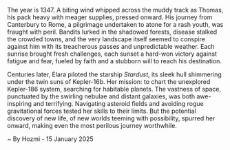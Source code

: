 
The year is 1347.  A biting wind whipped across the muddy track as Thomas, his pack heavy with meager supplies, pressed onward.  His journey from Canterbury to Rome, a pilgrimage undertaken to atone for a rash youth, was fraught with peril. Bandits lurked in the shadowed forests, disease stalked the crowded towns, and the very landscape itself seemed to conspire against him with its treacherous passes and unpredictable weather.  Each sunrise brought fresh challenges, each sunset a hard-won victory against fatigue and fear, fueled by faith and a stubborn will to reach his destination.

Centuries later, Elara piloted the starship *Stardust*, its sleek hull shimmering under the twin suns of Kepler-16b.  Her mission: to chart the unexplored Kepler-186 system, searching for habitable planets.  The vastness of space, punctuated by the swirling nebulae and distant galaxies, was both awe-inspiring and terrifying.  Navigating asteroid fields and avoiding rogue gravitational forces tested her skills to their limits.  But the potential discovery of new life, of new worlds teeming with possibility, spurred her onward, making even the most perilous journey worthwhile.

~ By Hozmi - 15 January 2025
